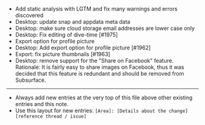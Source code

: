 - Add static analysis with LGTM and fix many warnings and errors discovered
- Desktop: update snap and appdata meta data
- Desktop: make sure cloud storage email addresses are lower case only
- Desktop: Fix editing of dive-time [#1975]
- Export option for profile picture
- Desktop: Add export option for profile picture [#1962]
- Export: fix picture thumbnails [#1963]
- Desktop: remove support for the "Share on Facebook" feature.
  Rationale: It is fairly easy to share images on Facebook, thus it was decided
  that this feature is redundant and should be removed from Subsurface.

---
* Always add new entries at the very top of this file above other existing entries and this note.
* Use this layout for new entries: `[Area]: [Details about the change] [reference thread / issue]`
